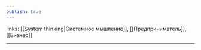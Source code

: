```yaml
---
publish: true
---
```

links: [[System thinking|Системное мышление]], [[Предприниматель]], [[Бизнес]]

---

